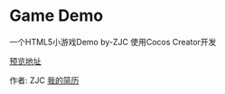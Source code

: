 # Game Demo
一个HTML5小游戏Demo by-ZJC
使用Cocos Creator开发

[预览地址](http://www.tvgonglue.com/game)

作者: ZJC
[我的简历](http://tvgonglue.com/)
